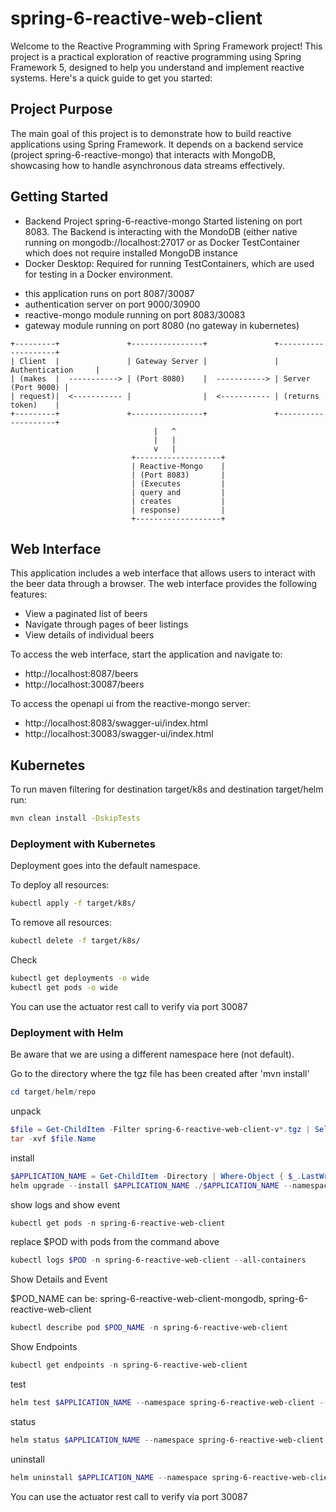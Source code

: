 # spring-6-reactive-web-client
Welcome to the Reactive Programming with Spring Framework project! This project is a practical exploration of reactive programming using Spring Framework 5,
designed to help you understand and implement reactive systems. Here's a quick guide to get you started:

## Project Purpose
The main goal of this project is to demonstrate how to build reactive applications using Spring Framework. It depends on a backend service (project spring-6-reactive-mongo)
that interacts with MongoDB, showcasing how to handle asynchronous data streams effectively.

## Getting Started
* Backend Project spring-6-reactive-mongo Started listening on port 8083. The Backend is interacting with the MondoDB (either native running on mongodb://localhost:27017 or as Docker TestContainer
  which does not require installed MongoDB instance
* Docker Desktop: Required for running TestContainers, which are used for testing in a Docker environment.

- this application runs on port 8087/30087
- authentication server on port 9000/30900
- reactive-mongo module running on port 8083/30083
- gateway module running on port 8080 (no gateway in kubernetes)

```plaintext
+---------+               +----------------+               +--------------------+
| Client  |               | Gateway Server |               | Authentication     |
| (makes  |  -----------> | (Port 8080)    |  -----------> | Server (Port 9000) |
| request)|  <----------- |                |  <----------- | (returns token)    |
+---------+               +----------------+               +--------------------+
                                |   ^  
                                |   |
                                v   |
                           +-------------------+               
                           | Reactive-Mongo    |
                           | (Port 8083)       |
                           | (Executes         |
                           | query and         |
                           | creates           |
                           | response)         |
                           +-------------------+
```

## Web Interface

This application includes a web interface that allows users to interact with the beer data through a browser. The web interface provides the following features:

- View a paginated list of beers
- Navigate through pages of beer listings
- View details of individual beers

To access the web interface, start the application and navigate to: 
- http://localhost:8087/beers
- http://localhost:30087/beers

To access the openapi ui from the reactive-mongo server:

- http://localhost:8083/swagger-ui/index.html
- http://localhost:30083/swagger-ui/index.html

## Kubernetes

To run maven filtering for destination target/k8s and destination target/helm run:
```bash
mvn clean install -DskipTests 
```

### Deployment with Kubernetes

Deployment goes into the default namespace.

To deploy all resources:
```bash
kubectl apply -f target/k8s/
```

To remove all resources:
```bash
kubectl delete -f target/k8s/
```

Check
```bash
kubectl get deployments -o wide
kubectl get pods -o wide
```

You can use the actuator rest call to verify via port 30087

### Deployment with Helm

Be aware that we are using a different namespace here (not default).

Go to the directory where the tgz file has been created after 'mvn install'
```powershell
cd target/helm/repo
```

unpack
```powershell
$file = Get-ChildItem -Filter spring-6-reactive-web-client-v*.tgz | Select-Object -First 1
tar -xvf $file.Name
```

install
```powershell
$APPLICATION_NAME = Get-ChildItem -Directory | Where-Object { $_.LastWriteTime -ge $file.LastWriteTime } | Select-Object -ExpandProperty Name
helm upgrade --install $APPLICATION_NAME ./$APPLICATION_NAME --namespace spring-6-reactive-web-client --create-namespace --wait --timeout 5m --debug --render-subchart-notes
```

show logs and show event
```powershell
kubectl get pods -n spring-6-reactive-web-client
```
replace $POD with pods from the command above
```powershell
kubectl logs $POD -n spring-6-reactive-web-client --all-containers
```

Show Details and Event

$POD_NAME can be: spring-6-reactive-web-client-mongodb, spring-6-reactive-web-client
```powershell
kubectl describe pod $POD_NAME -n spring-6-reactive-web-client
```

Show Endpoints
```powershell
kubectl get endpoints -n spring-6-reactive-web-client
```

test
```powershell
helm test $APPLICATION_NAME --namespace spring-6-reactive-web-client --logs
```

status
```powershell
helm status $APPLICATION_NAME --namespace spring-6-reactive-web-client
```

uninstall
```powershell
helm uninstall $APPLICATION_NAME --namespace spring-6-reactive-web-client
```

You can use the actuator rest call to verify via port 30087

